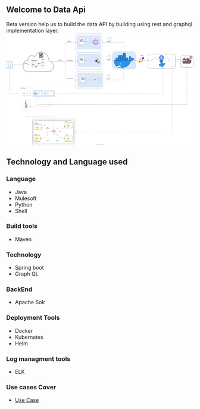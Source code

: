 ## Welcome to Data Api 
Beta version help us to build the data API by building using rest and graphql implementation layer. 
<img src="Design-Overview.svg" alt="Alt Text" style="fill: red; width: 1500px; height: 300px;" />
## Technology and Language used

### Language 
* Java
* Mulesoft
* Python
* Shell
### Build tools
* Maven
### Technology
* Spring boot
* Graph QL

### BackEnd
* Apache Solr

### Deployment Tools
* Docker
* Kubernates
* Helm

### Log managment tools
* ELK
  
### Use cases Cover
* [Use Case](/UseCase.md)

